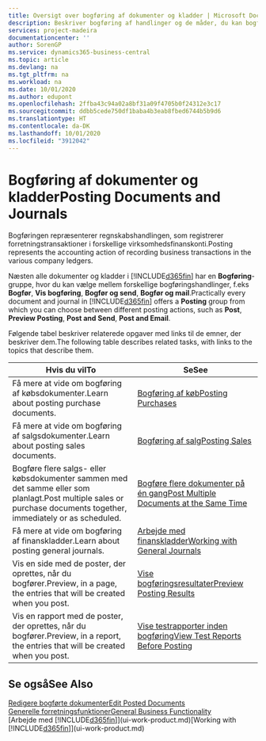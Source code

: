 ```yaml
---
title: Oversigt over bogføring af dokumenter og kladder | Microsoft Docs
description: Beskriver bogføring af handlinger og de måder, du kan bogføre dokumenter og kladder.
services: project-madeira
documentationcenter: ''
author: SorenGP
ms.service: dynamics365-business-central
ms.topic: article
ms.devlang: na
ms.tgt_pltfrm: na
ms.workload: na
ms.date: 10/01/2020
ms.author: edupont
ms.openlocfilehash: 2ffba43c94a02a8bf31a09f4705b0f24312e3c17
ms.sourcegitcommit: ddbb5cede750df1baba4b3eab8fbed6744b5b9d6
ms.translationtype: HT
ms.contentlocale: da-DK
ms.lasthandoff: 10/01/2020
ms.locfileid: "3912042"
---
```

# <a name="posting-documents-and-journals"></a><span data-ttu-id="4bc00-103">Bogføring af dokumenter og kladder</span><span class="sxs-lookup"><span data-stu-id="4bc00-103">Posting Documents and Journals</span></span>
<span data-ttu-id="4bc00-104">Bogføringen repræsenterer regnskabshandlingen, som registrerer forretningstransaktioner i forskellige virksomhedsfinanskonti.</span><span class="sxs-lookup"><span data-stu-id="4bc00-104">Posting represents the accounting action of recording business transactions in the various company ledgers.</span></span>

<span data-ttu-id="4bc00-105">Næsten alle dokumenter og kladder i [!INCLUDE[d365fin](includes/d365fin_md.md)] har en **Bogføring**-gruppe, hvor du kan vælge mellem forskellige bogføringshandlinger, f.eks **Bogfør**, **Vis bogføring**, **Bogfør og send**, **Bogfør og mail**.</span><span class="sxs-lookup"><span data-stu-id="4bc00-105">Practically every document and journal in [!INCLUDE[d365fin](includes/d365fin_md.md)] offers a **Posting** group from which you can choose between different posting actions, such as **Post**, **Preview Posting**, **Post and Send**, **Post and Email**.</span></span>

<span data-ttu-id="4bc00-106">Følgende tabel beskriver relaterede opgaver med links til de emner, der beskriver dem.</span><span class="sxs-lookup"><span data-stu-id="4bc00-106">The following table describes related tasks, with links to the topics that describe them.</span></span>

| <span data-ttu-id="4bc00-107">Hvis du vil</span><span class="sxs-lookup"><span data-stu-id="4bc00-107">To</span></span> | <span data-ttu-id="4bc00-108">Se</span><span class="sxs-lookup"><span data-stu-id="4bc00-108">See</span></span> |
| --- | --- |
| <span data-ttu-id="4bc00-109">Få mere at vide om bogføring af købsdokumenter.</span><span class="sxs-lookup"><span data-stu-id="4bc00-109">Learn about posting purchase documents.</span></span> |[<span data-ttu-id="4bc00-110">Bogføring af køb</span><span class="sxs-lookup"><span data-stu-id="4bc00-110">Posting Purchases</span></span>](ui-post-purchases.md) |
| <span data-ttu-id="4bc00-111">Få mere at vide om bogføring af salgsdokumenter.</span><span class="sxs-lookup"><span data-stu-id="4bc00-111">Learn about posting sales documents.</span></span> |[<span data-ttu-id="4bc00-112">Bogføring af salg</span><span class="sxs-lookup"><span data-stu-id="4bc00-112">Posting Sales</span></span>](ui-post-sales.md) |
| <span data-ttu-id="4bc00-113">Bogføre flere salgs- eller købsdokumenter sammen med det samme eller som planlagt.</span><span class="sxs-lookup"><span data-stu-id="4bc00-113">Post multiple sales or purchase documents together, immediately or as scheduled.</span></span>|[<span data-ttu-id="4bc00-114">Bogføre flere dokumenter på én gang</span><span class="sxs-lookup"><span data-stu-id="4bc00-114">Post Multiple Documents at the Same Time</span></span>](ui-batch-posting.md)|
| <span data-ttu-id="4bc00-115">Få mere at vide om bogføring af finanskladder.</span><span class="sxs-lookup"><span data-stu-id="4bc00-115">Learn about posting general journals.</span></span> |[<span data-ttu-id="4bc00-116">Arbejde med finanskladder</span><span class="sxs-lookup"><span data-stu-id="4bc00-116">Working with General Journals</span></span>](ui-work-general-journals.md) |
| <span data-ttu-id="4bc00-117">Vis en side med de poster, der oprettes, når du bogfører.</span><span class="sxs-lookup"><span data-stu-id="4bc00-117">Preview, in a page, the entries that will be created when you post.</span></span> |[<span data-ttu-id="4bc00-118">Vise bogføringsresultater</span><span class="sxs-lookup"><span data-stu-id="4bc00-118">Preview Posting Results</span></span>](ui-how-preview-post-results.md) |
| <span data-ttu-id="4bc00-119">Vis en rapport med de poster, der oprettes, når du bogfører.</span><span class="sxs-lookup"><span data-stu-id="4bc00-119">Preview, in a report, the entries that will be created when you post.</span></span> |[<span data-ttu-id="4bc00-120">Vise testrapporter inden bogføring</span><span class="sxs-lookup"><span data-stu-id="4bc00-120">View Test Reports Before Posting</span></span>](ui-how-view-test-reports-posting.md) |

## <a name="see-also"></a><span data-ttu-id="4bc00-121">Se også</span><span class="sxs-lookup"><span data-stu-id="4bc00-121">See Also</span></span>
[<span data-ttu-id="4bc00-122">Redigere bogførte dokumenter</span><span class="sxs-lookup"><span data-stu-id="4bc00-122">Edit Posted Documents</span></span>](across-edit-posted-document.md)  
[<span data-ttu-id="4bc00-123">Generelle forretningsfunktioner</span><span class="sxs-lookup"><span data-stu-id="4bc00-123">General Business Functionality</span></span>](ui-across-business-areas.md)  
<span data-ttu-id="4bc00-124">[Arbejde med [!INCLUDE[d365fin](includes/d365fin_md.md)]](ui-work-product.md)</span><span class="sxs-lookup"><span data-stu-id="4bc00-124">[Working with [!INCLUDE[d365fin](includes/d365fin_md.md)]](ui-work-product.md)</span></span>
